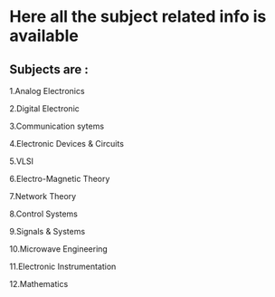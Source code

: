 # Here all the subject related info is available
## Subjects are :
1.Analog Electronics

2.Digital Electronic

3.Communication sytems

4.Electronic Devices & Circuits

5.VLSI

6.Electro-Magnetic Theory

7.Network Theory

8.Control Systems

9.Signals & Systems

10.Microwave Engineering

11.Electronic Instrumentation

12.Mathematics
